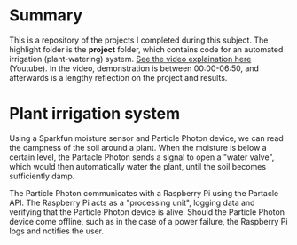 # Summary
This is a repository of the projects I completed during this subject. The highlight folder is the **project** folder, which contains code for an automated irrigation (plant-watering) system. [See the video explaination here](https://www.youtube.com/watch?v=i_nD40_PrZo) (Youtube). In the video, demonstration is between 00:00-06:50, and afterwards is a lengthy reflection on the project and results.

# Plant irrigation system
Using a Sparkfun moisture sensor and Particle Photon device, we can read the dampness of the soil around a plant. When the moisture is below a certain level, the Partacle Photon sends a signal to open a "water valve", which would then automatically water the plant, until the soil becomes sufficiently damp.

The Particle Photon communicates with a Raspberry Pi using the Partacle API. The Raspberry Pi acts as a "processing unit", logging data and verifying that the Particle Photon device is alive. Should the Particle Photon device come offline, such as in the case of a power failure, the Raspberry Pi logs and notifies the user.
